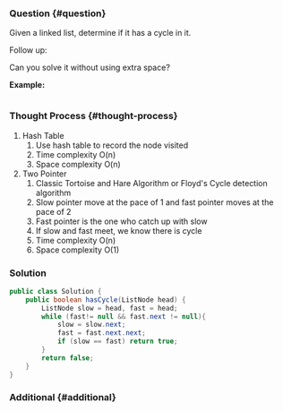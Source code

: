 ### Question {#question}

Given a linked list, determine if it has a cycle in it.

Follow up:

Can you solve it without using extra space?

**Example:**

```

```

### Thought Process {#thought-process}

1. Hash Table
   1. Use hash table to record the node visited
   2. Time complexity O\(n\)
   3. Space complexity O\(n\)
2. Two Pointer
   1. Classic Tortoise and Hare Algorithm or Floyd's Cycle detection algorithm
   2. Slow pointer move at the pace of 1 and fast pointer moves at the pace of 2
   3. Fast pointer is the one who catch up with slow
   4. If slow and fast meet, we know there is cycle
   5. Time complexity O\(n\)
   6. Space complexity O\(1\)



### Solution

```java
public class Solution {
    public boolean hasCycle(ListNode head) {
        ListNode slow = head, fast = head;
        while (fast!= null && fast.next != null){
            slow = slow.next;
            fast = fast.next.next;
            if (slow == fast) return true;
        }
        return false;
    }
}
```

### Additional {#additional}



